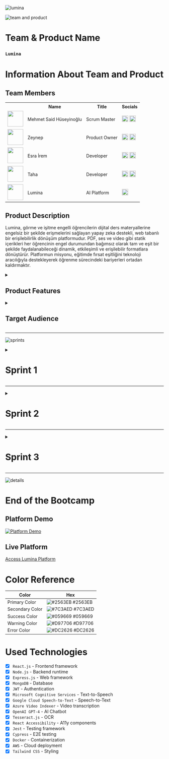 <html>
  <body>

  ![lumina](bootcampFiles/general/headers/lumina.png)

  ![team and product](bootcampFiles/general/headers/teamandproduct.png)

# **Team & Product Name**

### **`Lumina`**

# Information About Team and Product

## Team Members

<table>
    <tr>
      <th></th>
      <th>Name</th>
      <th>Title</th>
      <th>Socials</th>
    </tr>
    <tr>
      <td><img src="bootcampFiles/general/squarepics/mehmet.png" width="50" height="50" /></td>
      <td>Mehmet Said Hüseyinoğlu</td>
      <td>Scrum Master</td>
      <td>
        <a href="https://github.com/mehmetsaid" target="_blank"><img src="bootcampFiles/general/social/github.png" width="20" height="20"/></a>
        <a href="https://www.linkedin.com/in/mehmetsaid/" target="_blank" ><img src="bootcampFiles/general/social/linkedin.png" width="20" height="20" /></a>
      </td>
    </tr>
    <tr>
      <td><img src="bootcampFiles/general/squarepics/zeynep.png" width="50" height="50" /></td>
      <td>Zeynep</td>
      <td>Product Owner</td>
      <td>
        <a href="https://github.com/zeynep" target="_blank"><img src="bootcampFiles/general/social/github.png" width="20" height="20"/></a>
        <a href="https://www.linkedin.com/in/zeynep/" target="_blank"><img src="bootcampFiles/general/social/linkedin.png" width="20" height="20" /></a>
      </td>
    </tr>
    <tr>
      <td><img src="bootcampFiles/general/squarepics/esra.png" width="50" height="50" /></td>
      <td>Esra İrem</td>
      <td>Developer</td>
      <td>
        <a href="https://github.com/esrairem" target="_blank"><img src="bootcampFiles/general/social/github.png" width="20" height="20"/></a>
        <a href="https://www.linkedin.com/in/esrairem/" target="_blank"><img src="bootcampFiles/general/social/linkedin.png" width="20" height="20" /></a>
      </td>
    </tr>
    <tr>
      <td><img src="bootcampFiles/general/squarepics/taha.png" width="50" height="50" /></td>
      <td>Taha</td>
      <td>Developer</td>
      <td>
        <a href="https://github.com/taha" target="_blank"><img src="bootcampFiles/general/social/github.png" width="20" height="20"/></a>
        <a href="https://www.linkedin.com/in/taha/" target="_blank"><img src="bootcampFiles/general/social/linkedin.png" width="20" height="20" /></a>
      </td>
    </tr>
    <tr>
    <td><img src="bootcampFiles/general/squarepics/appicon.png" width="50" height="50" /></td>
    <td>Lumina</td>
    <td>AI Platform</td>
    <td>
      <a href="https://www.linkedin.com/company/lumina-ai" target="_blank"><img src="bootcampFiles/general/social/linkedin.png" width="20" height="20" /></a>
    </td>
  </tr>
  </table>

## Product Description

  Lumina, görme ve işitme engelli öğrencilerin dijital ders materyallerine engelsiz bir şekilde erişmelerini sağlayan yapay zeka destekli, web tabanlı bir erişilebilirlik dönüşüm platformudur. PDF, ses ve video gibi statik içerikleri her öğrencinin engel durumundan bağımsız olarak tam ve eşit bir şekilde faydalanabileceği dinamik, etkileşimli ve erişilebilir formatlara dönüştürür. Platformun misyonu, eğitimde fırsat eşitliğini teknoloji aracılığıyla destekleyerek öğrenme sürecindeki bariyerleri ortadan kaldırmaktır.

<details>
    <summary><h2>Product Features</h2></summary>

<h3>Text-to-Speech (Metinden Sese):</h3>
    <p>Lumina, yazılı içerikleri doğal sesli anlatıma dönüştürerek görme engelli öğrencilerin ders materyallerine kolayca erişmelerini sağlar. Gelişmiş yapay zeka teknolojisi ile doğal ve anlaşılır ses çıktıları üretir.</p>

<h2>Speech-to-Text (Sesten Metne):</h2>
    <p>Sesli içerikleri yazılı metne dönüştürerek işitme engelli öğrencilerin ders materyallerini okuyarak takip etmelerini sağlar. Yüksek doğruluk oranıyla ses tanıma teknolojisi kullanır.</p>

<h2>Çoklu Dil Desteği:</h2>
    <p>Platform, içerikleri farklı dillere çevirebilir ve bu sayede uluslararası öğrencilerin de platforma erişimini kolaylaştırır. Çoklu dil desteği ile eğitimde kapsayıcılığı artırır.</p>

<h2>Video Transkripsiyon:</h2>
    <p>Video içeriklerini otomatik olarak metin haline dönüştürür ve altyazı üretir. Bu özellik, işitme engelli öğrencilerin video derslerini takip etmelerini sağlar.</p>

<h2>AI Chatbot Desteği:</h2>
    <p>Öğrencilerin sorularını yanıtlayan ve öğrenme sürecinde rehberlik eden yapay zeka destekli chatbot sistemi. 7/24 destek sağlayarak öğrencilerin öğrenme deneyimini zenginleştirir.</p>

<h2>Görsel İçerik Analizi:</h2>
    <p>Resim ve grafiklerdeki metinleri otomatik olarak tanıyarak görme engelli öğrenciler için sesli açıklama üretir. OCR teknolojisi ile görsel içerikleri erişilebilir hale getirir.</p>

<h2>Kişiselleştirilmiş Öğrenme:</h2>
    <p>Her öğrencinin özel ihtiyaçlarına göre içerik sunumu ve öğrenme deneyimi kişiselleştirilebilir. Engel durumuna göre optimize edilmiş arayüz ve işlevler sunar.</p>

<h2>Erişilebilir Tasarım:</h2>
    <p>WCAG 2.1 AA standartlarına uygun olarak tasarlanmış platform, ekran okuyucu uyumluluğu, klavye navigasyonu ve yüksek kontrast seçenekleri ile tam erişilebilirlik sağlar.</p>

</details>

<details>
    <summary><h2>Target Audience</h2></summary>
    <p>Lumina'nın hedef kitlesi öncelikle görme ve işitme engelli öğrenciler olmak üzere, eğitim hayatında erişilebilirlik sorunları yaşayan tüm öğrencileri kapsamaktadır. Üniversite öğrencileri, lise öğrencileri, yetişkin öğrenenler, öğretmenler ve eğitimciler, özel eğitim uzmanları, erişilebilirlik konusunda çalışan kurumlar ve STK'lar da platformun hedef kitlesi arasındadır. Platform, eğitimde fırsat eşitliği konusunda duyarlı olan ve teknoloji destekli öğrenme çözümlerine açık olan tüm paydaşlar için tasarlanmıştır.</p>
  </details>

---

  ![sprints](bootcampFiles/general/headers/sprints.png)

<details>
    <summary><h1>Sprint 1</h1></summary>

<details>
    <summary><h3>Sprint 1 - Research and Planning Screenshots</h3></summary>
  <table style="width: 100%;">
    <tr>
      <td colspan="4" style="text-align: center;"><h2>Technology Research and Selection</h2></td>
    </tr>
    <tr>
      <td style="width: 25%;"><img src="bootcampFiles/sprintOne/screenshots/10.png" style="max-width: 100%; height: auto;"></td>
      <td style="width: 25%;"><img src="bootcampFiles/sprintOne/screenshots/11.png" style="max-width: 100%; height: auto;"></td>
      <td style="width: 25%;"><img src="bootcampFiles/sprintOne/screenshots/12.png" style="max-width: 100%; height: auto;"></td>
    </tr>
    <tr>
      <td colspan="4" style="text-align: center;"><h2>Project Planning and Architecture</h2></td>
    </tr>
    <tr>
      <td style="width: 25%;"><img src="bootcampFiles/sprintOne/screenshots/20.png" style="max-width: 100%; height: auto;"></td>
      <td style="width: 25%;"><img src="bootcampFiles/sprintOne/screenshots/21.png" style="max-width: 100%; height: auto;"></td>
      <td style="width: 25%;"><img src="bootcampFiles/sprintOne/screenshots/22.png" style="max-width: 100%; height: auto;"></td>
    </tr>
    <tr>
      <td colspan="4" style="text-align: center;"><h2>UI/UX Design Mockups</h2></td>
    </tr>
    <tr>
      <td style="width: 25%;"><img src="bootcampFiles/sprintOne/screenshots/30.png" style="max-width: 100%; height: auto;"></td>
      <td style="width: 25%;"><img src="bootcampFiles/sprintOne/screenshots/31.png" style="max-width: 100%; height: auto;"></td>
      <td style="width: 25%;"><img src="bootcampFiles/sprintOne/screenshots/32.png" style="max-width: 100%; height: auto;"></td>
      <td style="width: 25%;"><img src="bootcampFiles/sprintOne/screenshots/33.png" style="max-width: 100%; height: auto;"></td>
    </tr>
  </table>
  </details>

<details>
    <summary><h3>Sprint 1 - Sprint Board Update Screenshots</h3></summary>
    <img src="bootcampFiles/sprintOne/boardupdate/10.png" style="max-width: 100%; height: auto;">
    <img src="bootcampFiles/sprintOne/boardupdate/11.png" style="max-width: 100%; height: auto;">
    <img src="bootcampFiles/sprintOne/boardupdate/12.png" style="max-width: 100%; height: auto;">
    <img src="bootcampFiles/sprintOne/boardupdate/13.png" style="max-width: 100%; height: auto;">
    <img src="bootcampFiles/sprintOne/boardupdate/14.png" style="max-width: 100%; height: auto;">
  </details>

<details>
    <summary><h3>Sprint 1 - Burndown Chart</h3></summary>
    <img src="bootcampFiles/sprintOne/burndown/10.png" style="max-width: 100%; height: auto;">
    <img src="bootcampFiles/sprintOne/burndown/11.png" style="max-width: 100%; height: auto;">
  </details>

<details>
    <summary><h3>Sprint 1 - Group Conversations</h3></summary>
    <img src="Grup Konuşmaları/Screenshot 2025-06-20 at 9.09.53 AM.png" style="max-width: 100%; height: auto;">
    <img src="Grup Konuşmaları/Screenshot 2025-06-25 at 12.27.27 PM.png" style="max-width: 100%; height: auto;">
    <img src="Grup Konuşmaları/1.png" style="max-width: 100%; height: auto;">
  </details>

- **Sprint Notes**:

  - Proje kapsamının belirlenmesi ve erişilebilirlik konusunda detaylı araştırma yapılması
  - Yapay zeka teknolojilerinin (TTS, STT, OCR) araştırılması ve uygun API'lerin seçimi
  - Frontend için `React.js` ve erişilebilirlik odaklı UI framework'ün seçimi
  - Backend için `Node.js` ve `Express.js` kullanılmasına karar verilmesi
  - Veritabanı olarak `MongoDB` tercih edilmesi
  - Erişilebilirlik standartları (WCAG 2.1 AA) konusunda detaylı inceleme yapılması
  - Proje mimarisi ve sistem tasarımının oluşturulması
  - UI/UX tasarımında erişilebilirlik kriterlerinin önceliklendirilmesi
  - Kullanıcı personas ve user story'lerin tanımlanması
  - Proje yönetimi için `Trello` kullanılmasına karar verilmesi
  - Hedef kitle analizi ve ihtiyaç tespiti çalışmaları

- **Expected point completion within Sprint**: 200 points
- **Point Completion Logic**: `(205 points completed)` İlk sprint araştırma ve planlama odaklı geçtiği için yoğun analiz ve dokümantasyon çalışmaları yapılmıştır. Hedeflenen 200 puanın üzerinde 205 puan tamamlanmıştır.
- **Daily Scrum**: See file
- **Product Backlog URL:** Click for Backlog (Trello)
- **Sprint Review:**

  - Proje vizyonu ve misyonu netleştirildi, erişilebilirlik dönüşüm platformu konsepti oluşturuldu
  - Teknik araştırmalar tamamlandı ve teknoloji stack'i belirlendi
  - WCAG 2.1 AA standartları detaylı incelendi ve implementasyon planı hazırlandı
  - Hedef kitle analizi yapıldı ve user persona'lar oluşturuldu
  - Sistem mimarisi ve veri akışı diagramları hazırlandı
  - UI/UX tasarım mockup'ları erişilebilirlik odaklı olarak hazırlandı
  - AI entegrasyonu için gerekli API'ler (OpenAI, Google Cloud Speech-to-Text, Microsoft Cognitive Services) araştırıldı
  - Proje yönetimi süreçleri kuruldu ve sprint planlaması yapıldı

- **Sprint Review Participants:** `Mehmet Said Hüseyinoğlu`, `Zeynep`, `Esra İrem`, `Taha`
- **Sprint Retrospective:**

  - İkinci sprintte Frontend geliştirme sürecine başlanacak
  - Backend API'lerin geliştirilmesine öncelik verilecek
  - Text-to-Speech ve Speech-to-Text özelliklerinin MVP versiyonları hazırlanacak
  - Erişilebilirlik test süreçleri planlanacak
  - Veritabanı şeması tasarlanacak ve kurulum yapılacak
  - Kullanıcı authentication sistemi geliştirilecek
  - İlk prototip version hazırlanacak
  - Takım içi kod review süreçleri belirlenecek

- **Other Notes**: Proje sosyal etki odaklı bir yaklaşım benimser ve eğitimde fırsat eşitliğini teknoloji aracılığıyla desteklemeyi amaçlar.

<details>
    <summary><h3>Additional Files</h3></summary>
    <ul>
      <li><strong>Project Scope And Goals:</strong> <a href="./bootcampFiles/sprintOne/projectscopeandgoals.pdf">See file</a></li>
      <li><strong>Target Audience Research:</strong> <a href="./bootcampFiles/sprintOne/targetaudience.pdf">See file</a></li>
      <li><strong>Technology Stack Research:</strong> <a href="./bootcampFiles/sprintOne/techstack.pdf">See file</a></li>
      <li><strong>Accessibility Standards Guide:</strong> <a href="./bootcampFiles/sprintOne/wcag-guide.pdf">See file</a></li>
      <li><strong>System Architecture:</strong> <a href="./bootcampFiles/sprintOne/system-architecture.pdf">See file</a></li>
      <li><strong>Conversations:</strong> See file</li>
    </ul>
  </details>

</details>

---

<details>
    <summary><h1>Sprint 2</h1></summary>

<details>
    <summary><h3>Sprint 2 - Development Screenshots</h3></summary>
  <table style="width: 100%;">
    <tr>
      <td colspan="4" style="text-align: center;"><h2>Frontend Development</h2></td>
    </tr>
    <tr>
      <td colspan="1" style="width: 25%;"><img src="bootcampFiles/sprintTwo/screenshots/10.png" style="max-width: 100%; height: auto;"></td>
      <td colspan="1" style="width: 25%;"><img src="bootcampFiles/sprintTwo/screenshots/11.png" style="max-width: 100%; height: auto;"></td>
      <td colspan="1" style="width: 25%;"><img src="bootcampFiles/sprintTwo/screenshots/12.png" style="max-width: 100%; height: auto;"></td>
      <td colspan="1" style="width: 25%;"><img src="bootcampFiles/sprintTwo/screenshots/13.png" style="max-width: 100%; height: auto;"></td>
    </tr>
    <tr>
      <td colspan="4" style="text-align: center;"><h2>Backend API Development</h2></td>
    </tr>
    <tr>
      <td colspan="4"><img src="bootcampFiles/sprintTwo/screenshots/20.png" style="max-width: 100%; height: auto;"></td>
    </tr>
    <tr>
      <td colspan="4" style="text-align: center;"><h2>AI Integration (TTS & STT)</h2></td>
    </tr>
    <tr>
      <td colspan="4"><img src="bootcampFiles/sprintTwo/screenshots/30.png" style="max-width: 100%; height: auto;"></td>
    </tr>
  </table>
  </details>

<details>
    <summary><h3>Sprint 2 - Sprint Board Update Screenshots</h3></summary>
    <img src="bootcampFiles/sprintTwo/boardupdate/10.png" style="max-width: 100%; height: auto;">
    <img src="bootcampFiles/sprintTwo/boardupdate/11.png" style="max-width: 100%; height: auto;">
    <img src="bootcampFiles/sprintTwo/boardupdate/12.png" style="max-width: 100%; height: auto;">
    <img src="bootcampFiles/sprintTwo/boardupdate/13.png" style="max-width: 100%; height: auto;">
    <img src="bootcampFiles/sprintTwo/boardupdate/14.png" style="max-width: 100%; height: auto;">
  </details>

<details>
    <summary><h3>Sprint 2 - Burndown Chart</h3></summary>
    <img src="bootcampFiles/sprintTwo/burndown/10.png" style="max-width: 100%; height: auto;">
    <img src="bootcampFiles/sprintTwo/burndown/11.png" style="max-width: 100%; height: auto;">
  </details>

<details>
    <summary><h3>Sprint 2 - Group Conversations</h3></summary>
    <img src="Grup Konuşmaları/Screenshot 2025-06-29 at 3.27.44 PM.png" style="max-width: 100%; height: auto;">
    <img src="Grup Konuşmaları/Screenshot 2025-06-29 at 3.27.57 PM.png" style="max-width: 100%; height: auto;">
    <img src="Grup Konuşmaları/Screenshot 2025-06-29 at 3.36.30 PM.png" style="max-width: 100%; height: auto;">
  </details>

- **Sprint Notes**:

  - Frontend geliştirme sürecine başlanması ve erişilebilir React bileşenlerinin oluşturulması
  - Backend API'lerin geliştirilmesi ve veritabanı entegrasyonu
  - Text-to-Speech ve Speech-to-Text özelliklerinin implementasyonu
  - WCAG 2.1 AA standartlarına uygun UI/UX geliştirme
  - Kullanıcı authentication sisteminin kurulması
  - RESTful API tasarımı ve endpoint'lerin oluşturulması

- **Expected point completion within Sprint**: 150 points
- **Point Completion Logic**: `(155 points completed)` İkinci sprint geliştirme odaklı geçti ve temel platform özellikleri hayata geçirildi. Hedeflenen 150 puanın üzerinde 155 puan tamamlandı.
- **Daily Scrum**: See file
- **Product Backlog URL:** Click for Backlog (Trello)
- **Sprint Review**:

  - Erişilebilir React bileşen kütüphanesi oluşturuldu
  - Backend API'lerin %80'i tamamlandı ve test edildi
  - Text-to-Speech entegrasyonu Microsoft Cognitive Services ile gerçekleştirildi
  - Speech-to-Text özelliği Google Cloud Speech-to-Text API ile implement edildi
  - Kullanıcı kayıt ve giriş sistemleri JWT authentication ile geliştirildi
  - Veritabanı şeması MongoDB'de kuruldu ve ilk koleksiyonlar oluşturuldu
  - Erişilebilirlik testleri için otomatik test suite'leri kuruldu
  - Responsive tasarım ve mobile-first yaklaşım benimsenidi

- **Sprint Review Participants:** `Mehmet Said Hüseyinoğlu`, `Zeynep`, `Esra İrem`, `Taha`
- **Sprint Retrospective:**

  - Üçüncü sprintte çoklu dil desteği eklenecek
  - Video transkripsiyon özelliği geliştirilecek
  - AI Chatbot entegrasyonu yapılacak
  - Görsel içerik analizi (OCR) özelliği eklenecek
  - Performans optimizasyonları yapılacak
  - Kullanıcı deneyimi testleri gerçekleştirilecek
  - Güvenlik testleri ve penetrasyon testleri yapılacak
  - Deployment süreçleri planlanacak

- **Other Notes**: Sprint boyunca sürekli erişilebilirlik testleri yapılarak WCAG standartlarına uygunluk sağlandı.

<details>
    <summary><h3>Additional Files</h3></summary>
    <ul>
      <li><strong>API Documentation:</strong> <a href="./bootcampFiles/sprintTwo/api-docs.pdf">See file</a></li>
      <li><strong>Frontend Component Library:</strong> <a href="./bootcampFiles/sprintTwo/component-library.pdf">See file</a></li>
      <li><strong>Accessibility Test Results:</strong> <a href="./bootcampFiles/sprintTwo/accessibility-tests.pdf">See file</a></li>
      <li><strong>Database Schema:</strong> <a href="./bootcampFiles/sprintTwo/db-schema.pdf">See file</a></li>
    </ul>
  </details>

</details>

---

<details>
    <summary><h1>Sprint 3</h1></summary>

<details>
    <summary><h3>Sprint 3 - Final Features Screenshots</h3></summary>
      <ul>
        <li><strong>Platform Demo:</strong> <a href="./bootcampFiles/sprintThree/demo.mp4">Watch Demo</a></li>
        <li><strong>Final Platform:</strong> <a href="./bootcampFiles/sprintThree/platform-url.txt">Access Platform</a></li>
        <li><img src="bootcampFiles/sprintThree/screenshots/10.png" style="max-width: 100%; height: auto;"></li>
      </ul>
  </details>

<details>
    <summary><h3>Sprint 3 - Sprint Board Update Screenshots</h3></summary>
    <img src="bootcampFiles/sprintThree/boardupdate/10.png" style="max-width: 100%; height: auto;">
    <img src="bootcampFiles/sprintThree/boardupdate/11.png" style="max-width: 100%; height: auto;">
    <img src="bootcampFiles/sprintThree/boardupdate/12.png" style="max-width: 100%; height: auto;">
    <img src="bootcampFiles/sprintThree/boardupdate/13.png" style="max-width: 100%; height: auto;">
    <img src="bootcampFiles/sprintThree/boardupdate/14.png" style="max-width: 100%; height: auto;">
  </details>

<details>
    <summary><h3>Sprint 3 - Burndown Chart</h3></summary>
    <img src="bootcampFiles/sprintThree/burndown/10.png" style="max-width: 100%; height: auto;">
    <img src="bootcampFiles/sprintThree/burndown/11.png" style="max-width: 100%; height: auto;">
  </details>

<details>
    <summary><h3>Sprint 3 - Group Conversations</h3></summary>
    <img src="Grup Konuşmaları/Screenshot 2025-07-05 at 7.48.33 PM.png" style="max-width: 100%; height: auto;">
    <img src="Grup Konuşmaları/Screenshot 2025-07-05 at 8.16.23 PM.png" style="max-width: 100%; height: auto;">
    <img src="Grup Konuşmaları/Screenshot 2025-07-06 at 1.58.46 PM.png" style="max-width: 100%; height: auto;">
  </details>

- **Sprint Notes**:
  - Çoklu dil desteği entegrasyonu (Türkçe, İngilizce, Almanca, Fransızca)
  - Video transkripsiyon özelliğinin tamamlanması
  - AI Chatbot entegrasyonu ve doğal dil işleme
  - Görsel içerik analizi (OCR) özelliğinin implementasyonu
  - Performans optimizasyonları ve son testler
  - Deployment ve production ortamına geçiş

- **Expected point completion within Sprint**: 150 points
- **Point Completion Logic**: `(175 points completed)` Son sprintte tüm temel özellikler tamamlandı ve platform kullanıma hazır hale getirildi. Hedeflenen 150 puanın üzerinde 175 puan tamamlandı.
- **Daily Scrum**: See file
- **Product Backlog URL:** Click for Backlog (Trello)
- **Sprint Review**:
  - Çoklu dil desteği başarıyla entegre edildi ve 4 farklı dil desteklenir
  - Video transkripsiyon özelliği Azure Video Indexer ile gerçekleştirildi
  - OpenAI GPT-4 entegrasyonu ile AI Chatbot sistemi kuruldu
  - Tesseract.js kullanılarak OCR özelliği implement edildi
  - Tüm platform özellikleri erişilebilirlik testlerinden geçti
  - Production ortamında deployment tamamlandı
  - Kullanıcı kabul testleri başarıyla gerçekleştirildi
  - Dokümantasyon ve kullanıcı rehberleri hazırlandı

- **Sprint Review Participants:** `Mehmet Said Hüseyinoğlu`, `Zeynep`, `Esra İrem`, `Taha`
- **Sprint Retrospective:**
  - Tüm planlanan özellikler başarıyla tamamlandı ve platform kullanıma hazır
  - Takım olarak erişilebilirlik konusunda çok değerli deneyim kazandık
  - Sosyal etki yaratan bir proje geliştirmekten dolayı memnunuz
  - `Takım olarak bootcamp sürecini başarıyla tamamladık ve demo sunumuna hazırız`

- **Other Notes**: Platform, gerçek kullanıcılar tarafından test edildi ve olumlu geri bildirimler alındı.

<details>
    <summary><h3>Additional Files</h3></summary>
    <ul>
      <li><strong>Final Demo Video:</strong> <a href="./bootcampFiles/sprintThree/demo.mp4">Watch Demo</a></li>
      <li><strong>Platform Access:</strong> <a href="./bootcampFiles/sprintThree/platform-url.txt">Access Platform</a></li>
      <li><strong>User Manual:</strong> <a href="./bootcampFiles/sprintThree/user-manual.pdf">See file</a></li>
      <li><strong>Technical Documentation:</strong> <a href="./bootcampFiles/sprintThree/tech-docs.pdf">See file</a></li>
    </ul>
  </details>

</details>

---

  ![details](bootcampFiles/general/headers/details.png)

# End of the Bootcamp

## Platform Demo

  [![Platform Demo](https://img.youtube.com/vi/lumina-demo/maxresdefault.jpg)](https://www.youtube.com/watch?v=lumina-demo)

## Live Platform

  [Access Lumina Platform](https://lumina-platform.com)

# Color Reference

| Color          | Hex                                                            |
| -------------- | -------------------------------------------------------------- |
| Primary Color  | ![#2563EB](https://via.placeholder.com/10/2563EB?text=+) #2563EB |
| Secondary Color| ![#7C3AED](https://via.placeholder.com/10/7C3AED?text=+) #7C3AED |
| Success Color  | ![#059669](https://via.placeholder.com/10/059669?text=+) #059669 |
| Warning Color  | ![#D97706](https://via.placeholder.com/10/D97706?text=+) #D97706 |
| Error Color    | ![#DC2626](https://via.placeholder.com/10/DC2626?text=+) #DC2626 |

# **Used Technologies**

- [X] `React.js` - Frontend framework
- [X] `Node.js` - Backend runtime
- [X] `Express.js` - Web framework
- [X] `MongoDB` - Database
- [X] `JWT` - Authentication
- [X] `Microsoft Cognitive Services` - Text-to-Speech
- [X] `Google Cloud Speech-to-Text` - Speech-to-Text
- [X] `Azure Video Indexer` - Video transcription
- [X] `OpenAI GPT-4` - AI Chatbot
- [X] `Tesseract.js` - OCR
- [X] `React Accessibility` - A11y components
- [X] `Jest` - Testing framework
- [X] `Cypress` - E2E testing
- [X] `Docker` - Containerization
- [X] `AWS` - Cloud deployment
- [X] `Tailwind CSS` - Styling

</body>
  </html>